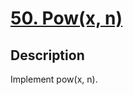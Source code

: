 # [50. Pow(x, n)](https://leetcode.com/problems/powx-n/#/description)

## Description

Implement pow(x, n).
